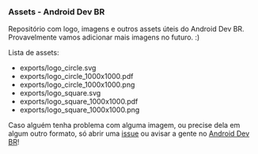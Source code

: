 ### Assets - Android Dev BR

Repositório com logo, imagens e outros assets úteis do Android Dev BR. Provavelmente vamos adicionar mais imagens no futuro. :)

Lista de assets:

* exports/logo_circle.svg
* exports/logo_circle_1000x1000.pdf
* exports/logo_circle_1000x1000.png
* exports/logo_square.svg
* exports/logo_square_1000x1000.pdf
* exports/logo_square_1000x1000.png

Caso alguém tenha problema com alguma imagem, ou precise dela em algum outro formato, só abrir uma [issue](https://github.com/androiddevbr/assets/issues/new) ou avisar a gente no [Android Dev BR](http://slack.androiddevbr.org)!
